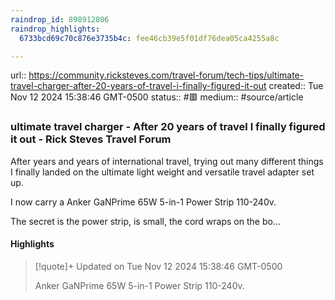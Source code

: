 ```yaml
---
raindrop_id: 898912806
raindrop_highlights:
  6733bcd69c70c876e3735b4c: fee46cb39e5f01df76dea05ca4255a8c

---
```


url:: https://community.ricksteves.com/travel-forum/tech-tips/ultimate-travel-charger-after-20-years-of-travel-i-finally-figured-it-out
created:: Tue Nov 12 2024 15:38:46 GMT-0500
status:: #🟥
medium:: #source/article


### ultimate travel charger - After 20 years of travel I finally figured it out - Rick Steves Travel Forum

After years and years of international travel, trying out many different things I finally landed on the ultimate light weight and versatile travel adapter set up.

I now carry a Anker GaNPrime 65W 5-in-1 Power Strip 110-240v. 

The secret is the power strip, is small, the cord wraps on the bo...

#### Highlights

> [!quote]+ Updated on Tue Nov 12 2024 15:38:46 GMT-0500
>
> Anker GaNPrime 65W 5-in-1 Power Strip 110-240v.
